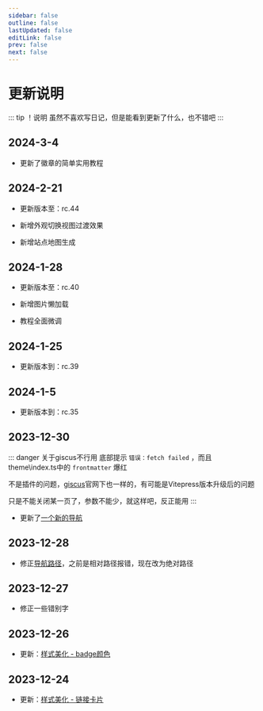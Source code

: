 ```yaml
---
sidebar: false
outline: false
lastUpdated: false
editLink: false
prev: false
next: false
---
```






# 更新说明

::: tip ！说明
虽然不喜欢写日记，但是能看到更新了什么，也不错吧
:::

## 2024-3-4

- 更新了徽章的简单实用教程

## 2024-2-21

- 更新版本至：rc.44

- 新增外观切换视图过渡效果

- 新增站点地图生成


## 2024-1-28

- 更新版本至：rc.40

- 新增图片懒加载

- 教程全面微调


## 2024-1-25

- 更新版本到：rc.39

## 2024-1-5

- 更新版本到：rc.35

## 2023-12-30

::: danger 关于giscus不行用
底部提示 `错误：fetch failed` ，而且theme\index.ts中的 `frontmatter` 爆红

不是插件的问题，[giscus](https://giscus.app/zh-CN)官网下也一样的，有可能是Vitepress版本升级后的问题

只是不能关闭某一页了，参数不能少，就这样吧，反正能用
:::


* 更新了[一个新的导航](./nav/ahua.md)

## 2023-12-28

* 修正[导航路径](./nav/)，之前是相对路径报错，现在改为绝对路径

## 2023-12-27

* 修正一些错别字

## 2023-12-26

* 更新：[样式美化 - badge颜色](./style.md#badge颜色)

## 2023-12-24

* 更新：[样式美化 - 链接卡片](./style.md#链接卡片)

